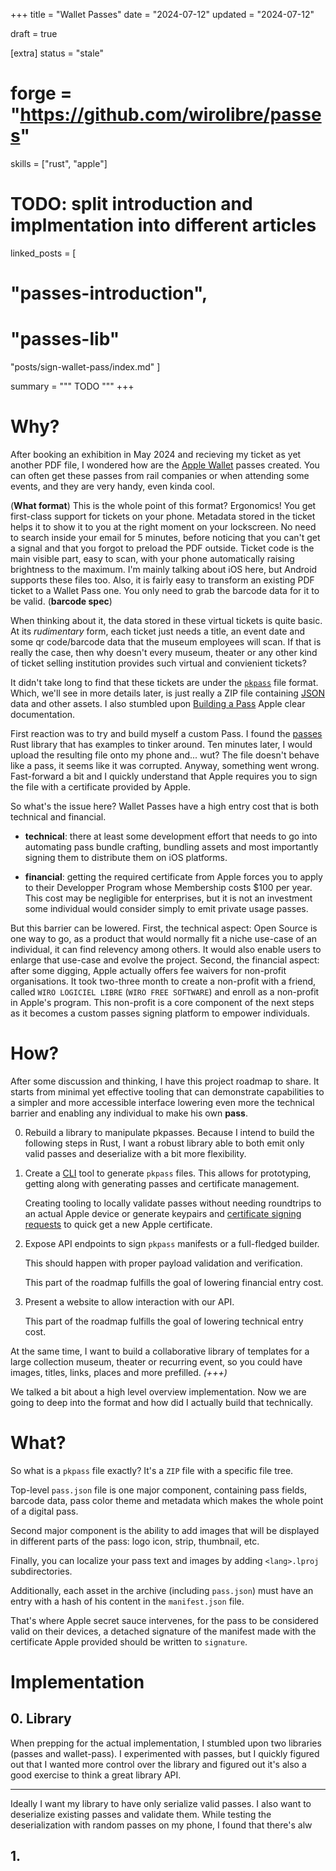 +++
title = "Wallet Passes"
date = "2024-07-12"
updated = "2024-07-12"

draft = true

[extra]
status = "stale"
# forge = "https://github.com/wirolibre/passes"
skills = ["rust", "apple"]

# TODO: split introduction and implmentation into different articles
linked_posts = [
   # "passes-introduction",
   # "passes-lib"

   "posts/sign-wallet-pass/index.md"
]

summary = """
TODO
"""
+++

# Why?

After booking an exhibition in May 2024 and recieving my ticket as yet another PDF file, I wondered how are the [Apple Wallet](apple-wallet) passes created.  You can often get these passes from rail companies or when attending some events, and they are very handy, even kinda cool.

<!-- adventages -->
(**What format**) This is the whole point of this format? Ergonomics! You get first-class support for tickets on your phone. Metadata stored in the ticket helps it to show it to you at the right moment on your lockscreen. No need to search inside your email for 5 minutes, before noticing that you can't get a signal and that you forgot to preload the PDF outside. Ticket code is the main visible part, easy to scan, with your phone automatically raising brightness to the maximum. I'm mainly talking about iOS here, but Android supports these files too.
Also, it is fairly easy to transform an existing PDF ticket to a Wallet Pass one. You only need to grab the barcode data for it to be valid. (**barcode spec**)

When thinking about it, the data stored in these virtual tickets is quite basic. At its *rudimentary* form, each ticket just needs a title, an event date and some qr code/barcode data that the museum employees will scan. If that is really the case, then why doesn't every museum, theater or any other kind of ticket selling institution provides such virtual and convienient tickets?

It didn't take long to find that these tickets are under the [`pkpass`](pkpass) file format. Which, we'll see in more details later, is just really a ZIP file containing [JSON](json) data and other assets. I also stumbled upon [Building a Pass](building-a-pass) Apple clear documentation.

First reaction was to try and build myself a custom Pass. I found the [passes](passes-docs-rs) Rust library that has examples to tinker around. Ten minutes later, I would upload the resulting file onto my phone and... wut? The file doesn't behave like a pass, it seems like it was corrupted. Anyway, something went wrong. Fast-forward a bit and I quickly understand that Apple requires you to sign the file with a certificate provided by Apple.

So what's the issue here? Wallet Passes have a high entry cost that is both technical and financial.

- **technical**: there at least some development effort that needs to go into automating pass bundle crafting, bundling assets and most importantly signing them to distribute them on iOS platforms.

- **financial**: getting the required certificate from Apple forces you to apply to their Developper Program whose Membership costs $100 per year. This cost may be negligible for enterprises, but it is not an investment some individual would consider simply to emit private usage passes.

But this barrier can be lowered. First, the technical aspect: Open Source is one way to go, as a product that would normally fit a niche use-case of an individual, it can find relevency among others. It would also enable users to enlarge that use-case and evolve the project. Second, the financial aspect: after some digging, Apple actually offers fee waivers for non-profit organisations. It took two-three month to create a non-profit with a friend, called `WIRO LOGICIEL LIBRE` (`WIRO FREE SOFTWARE`) and enroll as a non-profit in Apple's program. This non-profit is a core component of the next steps as it becomes a custom passes signing platform to empower individuals.

[apple-wallet]: https://en.wikipedia.org/wiki/Apple_Wallet
[pkpass]: https://en.wikipedia.org/wiki/PKPASS
[json]: https://en.wikipedia.org/wiki/JSON
[building-a-pass]: https://developer.apple.com/documentation/walletpasses/building_a_pass
[passes-docs-rs]: https://docs.rs/passes/latest/passes/


# How?

After some discussion and thinking, I have this project roadmap to share. It starts from minimal yet effective tooling that can demonstrate capabilities to a simpler and more accessible interface lowering even more the technical barrier and enabling any individual to make his own **pass**.

<!-- move elsewhere? -->
0. Rebuild a library to manipulate pkpasses. Because I intend to build the following steps in Rust, I want a robust library able to both emit only valid passes and deserialize with a bit more flexibility.

1. Create a [CLI](cli) tool to generate `pkpass` files. This allows for prototyping, getting along with generating passes and certificate management.

   Creating tooling to locally validate passes without needing roundtrips to an actual Apple device or generate keypairs and [certificate signing requests](certificate-signing-requests) to quick get a new Apple certificate.

2. Expose API endpoints to sign `pkpass` manifests or a full-fledged builder.

   This should happen with proper payload validation and verification.

   This part of the roadmap fulfills the goal of lowering financial entry cost.

3. Present a website to allow interaction with our API.

   This part of the roadmap fulfills the goal of lowering technical entry cost.

At the same time, I want to build a collaborative library of templates for a large collection museum, theater or recurring event, so you could have images, titles, links, places and more prefilled. *(+++)*

[cli]: https://en.wikipedia.org/wiki/CLI
[certificate-signing-requests]: https://en.wikipedia.org/wiki/Certificate_signing_request


We talked a bit about a high level overview implementation. Now we are going to deep into the format and how did I actually build that technically.

# What?

So what is a `pkpass` file exactly? It's a `ZIP` file with a specific file tree.

Top-level `pass.json` file is one major component, containing pass fields, barcode data, pass color theme and metadata which makes the whole point of a digital pass.

Second major component is the ability to add images that will be displayed in different parts of the pass: logo icon, strip, thumbnail, etc.

Finally, you can localize your pass text and images by adding `<lang>.lproj` subdirectories.

Additionally, each asset in the archive (including `pass.json`) must have an entry with a hash of his content in the `manifest.json` file.

That's where Apple secret sauce intervenes, for the pass to be considered valid on their devices, a detached signature of the manifest made with the certificate Apple provided should be written to `signature`.

# Implementation

## 0. Library

When prepping for the actual implementation, I stumbled upon two libraries (passes and wallet-pass). I experimented with passes, but I quickly figured out that I wanted more control over the library and figured out it's also a good exercise to think a great library API.

---

Ideally I want my library to have only serialize valid passes. I also want to deserialize existing passes and validate them. While testing the deserialization with random passes on my phone, I found that there's alw

## 1. 

